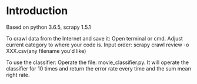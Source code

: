 # Introduction

Based on python 3.6.5, scrapy 1.5.1

To crawl data from the Internet and save it:
Open terminal or cmd.
Adjust current category to where your code is.
Input order:
scrapy crawl review -o XXX.csv(any filename you'd like)

To use the classifier:
Operate the file: movie_classifier.py.
It will operate the classifier for 10 times and return the error rate every time and the sum mean right rate. 
